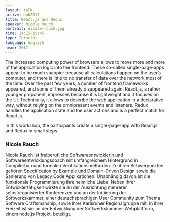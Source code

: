 ```yaml
---
layout: talk
active: bob2017
title: React.js and Redux
speaker: Nicole Rauch
portrait: nicole-rauch.jpg
time: 14:15-15:45
type: Tutorial
language: english
head: 2017
---
```


The increased computing power of browsers allows to move more and more
of the application logic into the frontend. These so-called
single-page-apps appear to be much snappier because all calculations
happen on the user’s computer, and there is little to no transfer of
data over the network most of the time. Over the past few years, a
number of frontend frameworks appeared, and some of them already
disappeared again. React.js, a rather younger proponent, impresses
because it is lightweight and it focuses on the UI. Technically, it
allows to describe the web application in a declarative way, without
relying on the omnipresent events and listeners. Redux handles the
application state and the user actions and is a perfect match for
React.js.

In this workshop, the participants create a single-page-app with
React.js and Redux in small steps.

### Nicole Rauch

Nicole Rauch ist freiberufliche Softwareentwicklerin und
Softwareentwicklungscoach mit umfangreichem Hintergrund in Compilerbau
und formalen Verifikationsmethoden. Zu ihren Schwerpunkten gehören
Specification by Example und Domain-Driven Design sowie die Sanierung
von Legacy Code Applikationen. Unabhängig davon ist die funktionale
Programmierung ihre heimliche Liebe. Neben ihrer Entwicklertätigkeit
wirkte sie an der Ausrichtung mehrerer selbstorganisierter Konferenzen
und an der Initiierung der Softwerkskammer, einer deutschsprachigen
User Community zum Thema Software Craftsmanship, sowie ihrer
Karlsruher Regionalgruppe mit. In ihrer Freizeit ist sie an der
Entwicklung der Softwerkskammer-Webplattform, einem node.js Projekt,
beteiligt.
